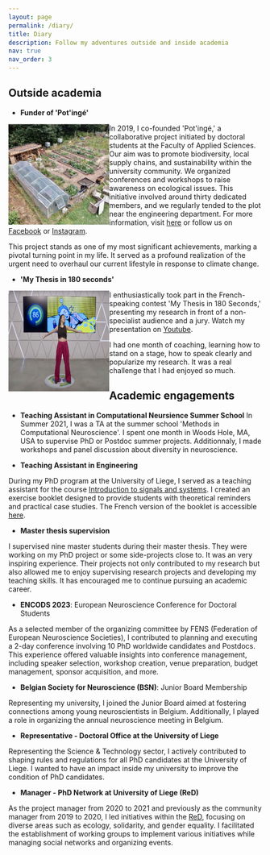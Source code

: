 ```yaml
---
layout: page
permalink: /diary/
title: Diary
description: Follow my adventures outside and inside academia
nav: true
nav_order: 3
---
```


## Outside academia
- **Funder of 'Pot'ingé'**

<img align="left" width="200" height="200" webp= "-resize 800x" src="/assets/img/PotingePic.jpg">

In 2019, I co-founded 'Pot'ingé,' a collaborative project initiated by doctoral students at the Faculty of Applied Sciences. Our aim was to promote biodiversity, local supply chains, and sustainability within the university community. We organized conferences and workshops to raise awareness on ecological issues. This initiative involved around thirty dedicated members, and we regularly tended to the plot near the engineering department. For more information, visit [here](https://potinge.be/fr-be/) or follow us on [Facebook](https://www.facebook.com/potinge)  or [Instagram](https://www.instagram.com/pot.inge/?hl=en).

This project stands as one of my most significant achievements, marking a pivotal turning point in my life. It served as a profound realization of the urgent need to overhaul our current lifestyle in response to climate change. 


- **'My Thesis in 180 seconds'**

<img align="left" width="200" height="200" padding-right=10px src="/assets/img/MT180Pic.jpg">

I enthusiastically took part in the French-speaking contest 'My Thesis in 180 Seconds,' presenting my research in front of a non-specialist audience and a jury. Watch my presentation on [Youtube](https://www.youtube.com/watch?v=gIfSuxalYPA).

I had one month of coaching, learning how to stand on a stage, how to speak clearly and popularize my research. It was a real challenge that I had enjoyed so much. 



## Academic engagements
- **Teaching Assistant in Computational Neursience Summer School**
In Summer 2021, I was a TA at the summer school 'Methods in Computational Neuroscience'. I spent one month in Woods Hole, MA, USA to supervise PhD or Postdoc summer projects. Additionnaly, I made workshops and panel discussion about diversity in neuroscience. 

-  **Teaching Assistant in Engineering**

During my PhD program at the University of Liege, I served as a teaching assistant for the course [Introduction to signals and systems](https://www.programmes.uliege.be/cocoon/20232024/cours/SYST0002-2.html). I created an exercise booklet designed to provide students with theoretical reminders and practical case studies. The French version of the booklet is accessible [here](https://orbi.uliege.be/handle/2268/264163).

- **Master thesis supervision**

I supervised nine master students during their master thesis. They were working on my PhD project or some side-projects close to. It was an very inspiring experience. Their projects not only contributed to my research but also allowed me to enjoy supervising research projects and developing my teaching skills. It has encouraged
me to continue pursuing an academic career.


- **ENCODS 2023**: European Neuroscience Conference for Doctoral Students

As a selected member of the organizing committee by FENS (Federation of European Neuroscience Societies), I contributed to planning and executing a 2-day conference involving 10 PhD worldwide candidates and Postdocs. This experience offered valuable insights into conference management, including speaker selection, workshop creation, venue preparation, budget management, sponsor acquisition, and more.


- **Belgian Society for Neuroscience (BSN)**: Junior Board Membership 

Representing my university, I joined the Junior Board aimed at fostering connections among young neuroscientists in Belgium. Additionally, I played a role in organizing the annual neuroscience meeting in Belgium.
   

- **Representative - Doctoral Office at the University of Liege**

Representing the Science & Technology sector, I actively contributed to shaping rules and regulations for all PhD candidates at the University of Liege. I wanted to have an impact inside my university to improve the condition of PhD candidates. 


- **Manager - PhD Network at University of Liege (ReD)**

As the project manager from 2020 to 2021 and previously as the community manager from 2019 to 2020, I led initiatives within the [ReD](https://www.red.uliege.be), focusing on diverse areas such as ecology, solidarity, and gender equality. I facilitated the establishment of working groups to implement various initiatives while managing social networks and organizing events.



